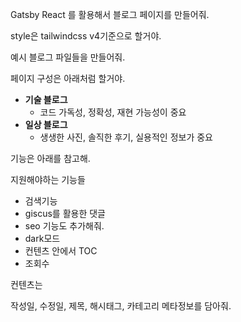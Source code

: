 Gatsby React 를 활용해서 블로그 페이지를 만들어줘.

style은 tailwindcss v4기준으로 할거야.

예시 블로그 파일들을 만들어줘.

페이지 구성은 아래처럼 할거야.

- **기술 블로그**
  - 코드 가독성, 정확성, 재현 가능성이 중요
- **일상 블로그**
  - 생생한 사진, 솔직한 후기, 실용적인 정보가 중요

기능은 아래를 참고해.

지원해야하는 기능들

- 검색기능
- giscus를 활용한 댓글
- seo 기능도 추가해줘.
- dark모드
- 컨텐츠 안에서 TOC
- 조회수

컨텐츠는

작성일, 수정일, 제목, 해시태그, 카테고리 메타정보를 담아줘.
